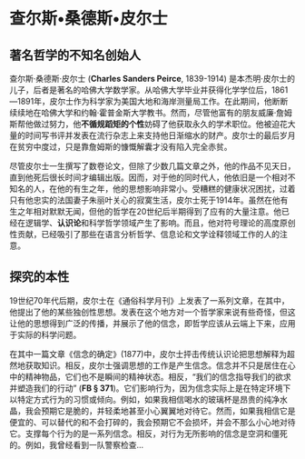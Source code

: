 # 查尔斯•桑德斯•皮尔士

## 著名哲学的不知名创始人

查尔斯·桑德斯·皮尔士 (**Charles Sanders Peirce**, 1839-1914) 是本杰明·皮尔士的儿子，后者是著名的哈佛大学数学家。从哈佛大学毕业并获得化学学位后，1861—1891年，皮尔士作为科学家为美国大地和海岸测量局工作。在此期间，他断断续续地在哈佛大学和约翰·霍普金斯大学教书。然而，尽管他富有的朋友威廉·詹姆斯帮他做过努力，他**不循规蹈矩的个性**妨碍了他获取永久的学术职位。他被迫花大量的时间写书评并发表在流行杂志上来支持他日渐缩水的财产。皮尔士的最后岁月在贫穷中度过，只是靠詹姆斯的慷慨解囊才没有陷入完全赤贫。

尽管皮尔士一生撰写了数卷论文，但除了少数几篇文章之外，他的作品不见天日，直到他死后很长时间才编辑出版。因而，对于他的同时代人，他依旧是一个相对不知名的人，在他的有生之年，他的思想影响非常小。受糟糕的健康状况困扰，过着只有他忠实的法国妻子朱丽叶关心的寂寞生活，皮尔士死于1914年。虽然在他有生之年相对默默无闻，但他的哲学在20世纪后半期得到了应有的大量注意。他已经在逻辑学、**认识论**和科学哲学领域产生了影响。而且，他对符号理论的高度原创性贡献，已经吸引了那些在语言分析哲学、信息论和文学诠释领域工作的人的注意。

## 探究的本性

19世纪70年代后期，皮尔士在《通俗科学月刊》上发表了一系列文章，在其中，他提出了他的某些独创性思想。发表在这个地方对一个哲学家来说有些奇怪，但这让他的思想得到广泛的传播，并展示了他的信念，即哲学应该从云端上下来，应用于实际的科学问题。

在其中一篇文章《信念的确定》(1877)中，皮尔士抨击传统认识论把思想解释为超然地获取知识。相反，皮尔士强调思想的工作是产生信念。信念并不只是居住在心中的精神物品，它们也不是瞬间的精神状态。相反，“我们的信念指导我们的欲求并塑造我们的行动” (**FB § 371**)。它们影响行为，因为信念实际上是在特定环境下以特定方式行为的习惯或倾向。例如，如果我相信喝水的玻璃杯是昂贵的纯净水晶，我会预期它是脆的，并轻柔地甚至小心翼翼地对待它。然而，如果我相信它是便宜的、可以替代的和不会打碎的，我会预期它不会损坏，并会不那么小心地对待它。支撑每个行为的是一系列信念。相反，对行为无所影响的信念是空洞和僵死的。例如，我曾经看到一队警察检查...